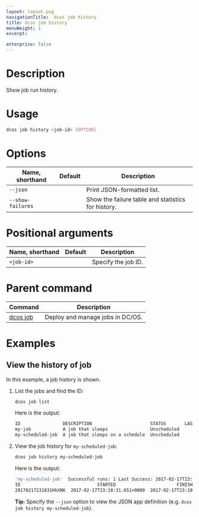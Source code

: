 ```yaml
---
layout: layout.pug
navigationTitle:  dcos job history
title: dcos job history
menuWeight: 1
excerpt:

enterprise: false
---
```


<!-- This source repo for this topic is https://github.com/dcos/dcos-docs -->

    
# Description
Show job run history.

# Usage

```bash
dcos job history <job-id> [OPTION]
```

# Options

| Name, shorthand | Default | Description |
|---------|-------------|-------------|
| `--json`   |             |  Print JSON-formatted list. |
| `--show-failures`   |             |  Show the failure table and statistics for history. |

# Positional arguments

| Name, shorthand | Default | Description |
|---------|-------------|-------------|
| `<job-id>`   |             |  Specify the job ID. |

# Parent command

| Command | Description |
|---------|-------------|
| [dcos job](/1.10/cli/command-reference/dcos-job/) |  Deploy and manage jobs in DC/OS. |

# Examples

## View the history of job

In this example, a job history is shown.

1.  List the jobs and find the ID:

    ```bash
    dcos job list
    ```
    
    Here is the output:
    
    ```bash
    ID                DESCRIPTION                      STATUS       LAST SUCCESFUL RUN  
    my-job            A job that sleeps                Unscheduled         N/A          
    my-scheduled-job  A job that sleeps on a schedule  Unscheduled         N/A 
    ```
    
1.  View the job history for `my-scheduled-job`:

    ```bash
    dcos job history my-scheduled-job
    ```
    
    Here is the output:
    
    ```bash
    'my-scheduled-job'  Successful runs: 1 Last Success: 2017-02-17T23:18:33.842+0000
    ID                             STARTED                       FINISHED            
    20170217231831HkXNK  2017-02-17T23:18:31.651+0000  2017-02-17T23:18:33.843+0000 
    ```
    
    **Tip:** Specify the `--json` option to view the JSON app definition (e.g. `dcos job history my-scheduled-job`).
